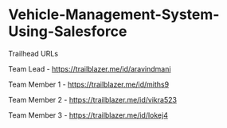 # Vehicle-Management-System-Using-Salesforce

Trailhead URLs

Team Lead - https://trailblazer.me/id/aravindmani

Team Member 1 - https://trailblazer.me/id/miths9

Team Member 2 - https://trailblazer.me/id/vikra523

Team Member 3 - https://trailblazer.me/id/lokej4
